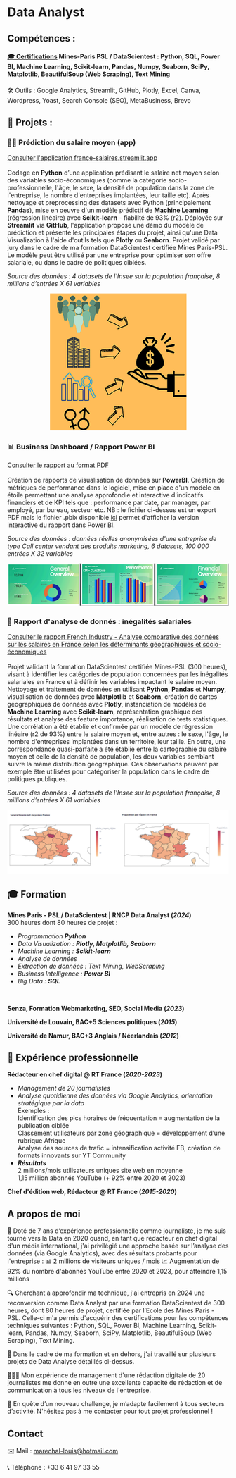 # Data Analyst

## Compétences : 
#### <a href="https://www.linkedin.com/in/marechal-louis/details/certifications/" target="_blank">🎓 Certifications</a> Mines-Paris PSL / DataScientest : Python, SQL, Power BI, Machine Learning, Scikit-learn, Pandas, Numpy, Seaborn, SciPy, Matplotlib, BeautifulSoup (Web Scraping), Text Mining
🛠️ Outils : Google Analytics, Streamlit, GitHub, Plotly, Excel, Canva, Wordpress, Yoast, Search Console (SEO), MetaBusiness, Brevo

## 📌 Projets :
### 👨‍💻 Prédiction du salaire moyen (app) 
<a href="https://france-salaires.streamlit.app/" target="_blank">Consulter l'application france-salaires.streamlit.app</a>  
<br />Codage en **Python** d’une application prédisant le salaire net moyen selon des variables socio-économiques (comme la catégorie socio-professionnelle, l'âge, le sexe, la densité de population dans la zone de l'entreprise, le nombre d'entreprises implantées, leur taille etc). Après nettoyage et preprocessing des datasets avec Python (principalement **Pandas**), mise en oeuvre d'un modèle prédictif de **Machine Learning** (régression linéaire) avec **Scikit-learn** - fiabilité de 93% (r2). Déployée sur **Streamlit** via **GitHub**, l'application propose une démo du modèle de prédiction et présente les principales étapes du projet, ainsi qu'une Data Visualization à l'aide d'outils tels que **Plotly** ou **Seaborn**. Projet validé par jury dans le cadre de ma formation DataScientest certifiée Mines Paris-PSL. Le modèle peut être utilisé par une entreprise pour optimiser son offre salariale, ou dans le cadre de politiques ciblées.  


*Source des données : 4 datasets de l'Insee sur la population française, 8 millions d’entrées X 61 variables*


<p align="center">
  <img src="app-design.png" alt="Overview app" />
</p>


### 📊 Business Dashboard / Rapport Power BI
<a href="https://louis-marechal.github.io/BusinessReport-PowerBI.pdf" target="_blank">Consulter le rapport au format PDF</a>
<br />
<br />Création de rapports de visualisation de données sur **PowerBI**. Création de métriques de performance dans le logiciel, mise en place d'un modèle en étoile permettant une analyse approfondie et interactive d'indicatifs financiers et de KPI tels que : performance par date, par manager, par employé, par bureau, secteur etc. NB : le fichier ci-dessus est un export PDF mais le fichier .pbix disponible <a href="https://louis-marechal.github.io/BusinessReport.pbix" target="_blank" download>ici</a> permet d'afficher la version interactive du rapport dans Power BI.

*Source des données : données réelles anonymisées d'une entreprise de type Call center vendant des produits marketing, 6 datasets, 100 000 entrées X 32 variables*



<p align="center">
  <img src="overview-rapport.png" alt="Overview rapport" />
</p>


### 📑 Rapport d'analyse de donnés : inégalités salariales

<a href="https://louis-marechal.github.io/French_industry.pdf" target="_blank">Consulter le rapport French Industry - Analyse comparative des données sur les salaires en France selon les déterminants géographiques et socio-économiques</a>
<br />
<br />Projet validant la formation DataScientest certifiée Mines-PSL (300 heures), visant à identifier les catégories de population concernées par les inégalités salariales en France et à définir les variables impactant le salaire moyen. Nettoyage et traitement de données en utilisant **Python**, **Pandas** et **Numpy**, visualisation de données avec **Matplotlib** et **Seaborn**, création de cartes géographiques de données avec **Plotly**, instanciation de modèles de **Machine Learning** avec **Scikit-learn**, représentation graphique des résultats et analyse des feature importance, réalisation de tests statistiques. Une corrélation a été établie et confirmée par un modèle de régression linéaire (r2 de 93%) entre le salaire moyen et, entre autres : le sexe, l'âge, le nombre d'entreprises implantées dans un territoire, leur taille. En outre, une correspondance quasi-parfaite a été établie entre la cartographie du salaire moyen et celle de la densité de population, les deux variables semblant suivre la même distribution géographique. Ces observations peuvent par exemple être utilisées pour catégoriser la population dans le cadre de politiques publiques.


*Source des données : 4 datasets de l'Insee sur la population française, 8 millions d’entrées X 61 variables*


![Cartes du salaire et de la population](graph2.png)

## 🎓 Formation
**Mines Paris - PSL / DataScientest | RNCP Data Analyst (_2024_)**
<br />300 heures dont 80 heures de projet :
- *Programmation **Python***
- *Data Visualization : **Plotly, Matplotlib, Seaborn***
- *Machine Learning : **Scikit-learn***
- *Analyse de données*
- *Extraction de données : Text Mining, WebScraping*
- *Business Intelligence : **Power BI***
- *Big Data : **SQL***
<br />


**Senza, Formation Webmarketing, SEO, Social Media (_2023_)**

**Université de Louvain, BAC+5 Sciences politiques (_2015_)**			        		

**Université de Namur, BAC+3 Anglais / Néerlandais (_2012_)**

## 💼 Expérience professionnelle
**Rédacteur en chef digital @ RT France (_2020-2023_)**
- *Management de 20 journalistes*
- *Analyse quotidienne des données via Google Analytics, orientation stratégique par la data*
<br /> Exemples :
<br />Identification des pics horaires de fréquentation = augmentation de la publication ciblée
<br />Classement utilisateurs par zone géographique = développement d’une rubrique Afrique
<br />Analyse des sources de trafic = intensification activité FB, création de formats innovants sur YT Community
- ***Résultats***
<br />2 millions/mois utilisateurs uniques site web en moyenne
<br />1,15 million abonnés YouTube (+ 92% entre 2020 et 2023)


**Chef d'édition web, Rédacteur @ RT France (_2015-2020_)**


## A propos de moi

💼 Doté de 7 ans d’expérience professionnelle comme journaliste, je me suis tourné vers la Data en 2020 quand, en tant que rédacteur en chef digital d'un média international, j'ai privilégié une approche basée sur l’analyse des données (via Google Analytics), avec des résultats probants pour l'entreprise :
📊 2 millions de visiteurs uniques / mois
📈 Augmentation de 92% du nombre d'abonnés YouTube entre 2020 et 2023, pour atteindre 1,15 millions

🔍 Cherchant à approfondir ma technique, j'ai entrepris en 2024 une reconversion comme Data Analyst par une formation DataScientest de 300 heures, dont 80 heures de projet, certifiée par l’Ecole des Mines Paris - PSL. Celle-ci m'a permis d'acquérir des certifications pour les compétences techniques suivantes :
Python, SQL, Power BI, Machine Learning, Scikit-learn, Pandas, Numpy, Seaborn, SciPy, Matplotlib, BeautifulSoup (Web Scraping), Text Mining.

📌 Dans le cadre de ma formation et en dehors, j'ai travaillé sur plusieurs projets de Data Analyse détaillés ci-dessus.

🧑‍🤝‍🧑 Mon expérience de management d'une rédaction digitale de 20 journalistes me donne en outre une excellente capacité de rédaction et de communication à tous les niveaux de l'entreprise.

🚀 En quête d’un nouveau challenge, je m’adapte facilement à tous secteurs d’activité. N'hésitez pas à me contacter pour tout projet professionnel !


## Contact

✉️ Mail : [marechal-louis@hotmail.com](mailto:marechal-louis@hotmail.com)

📞 Téléphone : +33 6 41 97 33 55



















